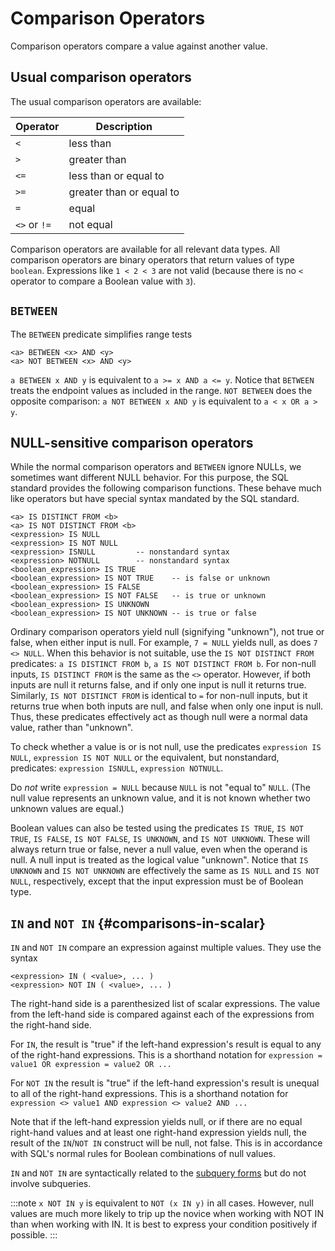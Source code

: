 # Comparison Operators

Comparison operators compare a value against another value.

## Usual comparison operators

The usual comparison operators are available:

Operator|Description
---|---
`<`|less than
`>`|greater than
`<=`|less than or equal to
`>=`|greater than or equal to
`=`|equal
`<>` or `!=`|not equal

Comparison operators are available for all relevant data types. All
comparison operators are binary operators that return values of type
`boolean`. Expressions like `1 < 2 < 3` are not valid (because there is
no `<` operator to compare a Boolean value with `3`).

## `BETWEEN`

The `BETWEEN` predicate simplifies range tests

```sql_template
<a> BETWEEN <x> AND <y>
<a> NOT BETWEEN <x> AND <y>
```

`a BETWEEN x AND y` is equivalent to `a >= x AND a <= y`.
Notice that `BETWEEN` treats the endpoint values as included in the range.
`NOT BETWEEN` does the opposite comparison: `a NOT BETWEEN x AND y`
is equivalent to `a < x OR a > y`.

## NULL-sensitive comparison operators

While the normal comparison operators and `BETWEEN` ignore NULLs, we
sometimes want different NULL behavior. For this purpose, the SQL standard
provides the following comparison functions. These behave much like operators
 but have special syntax mandated by the SQL standard.

```sql_template
<a> IS DISTINCT FROM <b>
<a> IS NOT DISTINCT FROM <b>
<expression> IS NULL
<expression> IS NOT NULL
<expression> ISNULL         -- nonstandard syntax
<expression> NOTNULL        -- nonstandard syntax
<boolean_expression> IS TRUE
<boolean_expression> IS NOT TRUE    -- is false or unknown
<boolean_expression> IS FALSE
<boolean_expression> IS NOT FALSE   -- is true or unknown
<boolean_expression> IS UNKNOWN
<boolean_expression> IS NOT UNKNOWN -- is true or false
```

Ordinary comparison operators yield null (signifying "unknown"), not
true or false, when either input is null. For example, `7 = NULL` yields
null, as does `7 <> NULL`. When this behavior is not suitable, use the
`IS NOT DISTINCT FROM` predicates: `a IS DISTINCT FROM b`,
`a IS NOT DISTINCT FROM b`. For non-null inputs, `IS DISTINCT FROM` is the
same as the `<>` operator. However, if both inputs are null it returns
false, and if only one input is null it returns true. Similarly,
`IS NOT DISTINCT FROM` is identical to `=` for non-null inputs, but it
returns true when both inputs are null, and false when only one input is
null. Thus, these predicates effectively act as though null were a
normal data value, rather than "unknown".

To check whether a value is or is not null, use the predicates
`expression IS NULL`, `expression IS NOT NULL` or the equivalent, but
nonstandard, predicates: `expression ISNULL`, `expression NOTNULL`.

Do *not* write `expression = NULL` because `NULL` is not "equal to"
`NULL`. (The null value represents an unknown value, and it is not known
whether two unknown values are equal.)

Boolean values can also be tested using the predicates `IS TRUE`,
`IS NOT TRUE`, `IS FALSE`, `IS NOT FALSE`, `IS UNKNOWN`, and `IS NOT UNKNOWN`.
These will always return true or false, never a null value, even when
the operand is null. A null input is treated as the logical value
"unknown". Notice that `IS UNKNOWN` and `IS NOT UNKNOWN` are effectively
the same as `IS NULL` and `IS NOT NULL`, respectively, except that the
input expression must be of Boolean type.


## `IN` and `NOT IN` {#comparisons-in-scalar}

`IN` and `NOT IN` compare an expression against multiple values. They use
the syntax

```sql_template
<expression> IN ( <value>, ... )
<expression> NOT IN ( <value>, ... )
```

The right-hand side is a parenthesized list of scalar expressions. The value
from the left-hand side is compared against each of the expressions from the
right-hand side.

For `IN`, the result is "true" if the left-hand expression's result is
equal to any of the right-hand expressions. This is a shorthand notation
for `expression = value1 OR expression = value2 OR ...`

For `NOT IN` the result is "true" if the left-hand expression's result is
unequal to all of the right-hand expressions. This is a shorthand notation
for `expression <> value1 AND expression <> value2 AND ...`

Note that if the left-hand expression yields null, or if there are no
equal right-hand values and at least one right-hand expression yields
null, the result of the `IN`/`NOT IN` construct will be null, not false.
This is in accordance with SQL's normal rules for Boolean combinations
of null values.

`IN` and `NOT IN` are syntactically related to the [subquery forms](subquery_comparison#subquery-in)
but do not involve subqueries.

:::note
`x NOT IN y` is equivalent to `NOT (x IN y)` in all cases. However, null
values are much more likely to trip up the novice when working with NOT
IN than when working with IN. It is best to express your condition
positively if possible.
:::
